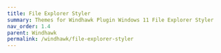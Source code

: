 ```yaml
---
title: File Explorer Styler
summary: Themes for Windhawk Plugin Windows 11 File Explorer Styler
nav_order: 1.4
parent: Windhawk
permalink: /windhawk/file-explorer-styler
---
```


